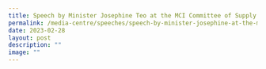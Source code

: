 ```yaml
---
title: Speech by Minister Josephine Teo at the MCI Committee of Supply 2023 Debate
permalink: /media-centre/speeches/speech-by-minister-josephine-at-the-mci-cos-2023-debate/
date: 2023-02-28
layout: post
description: ""
image: ""
---
```

